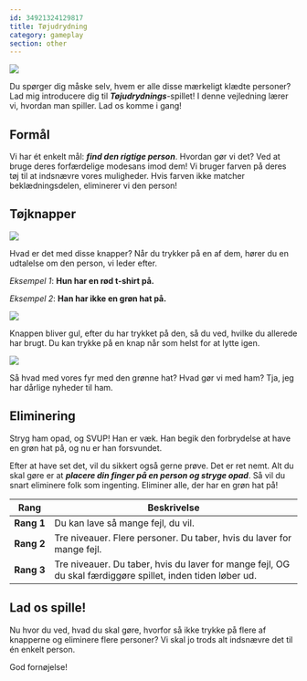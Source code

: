 ```yaml
---
id: 34921324129817
title: Tøjudrydning
category: gameplay
section: other
---
```

![](https://help.studycat.com/hc/article_attachments/34921324100889)

Du spørger dig måske selv, hvem er alle disse mærkeligt klædte personer? Lad mig introducere dig til ***Tøjudrydnings***-spillet! I denne vejledning lærer vi, hvordan man spiller. Lad os komme i gang!

## Formål

Vi har ét enkelt mål: ***find den rigtige person***. Hvordan gør vi det? Ved at bruge deres forfærdelige modesans imod dem! Vi bruger farven på deres tøj til at indsnævre vores muligheder. Hvis farven ikke matcher beklædningsdelen, eliminerer vi den person!

## Tøjknapper

**![](https://help.studycat.com/hc/article_attachments/34921310348441)**

Hvad er det med disse knapper? Når du trykker på en af dem, hører du en udtalelse om den person, vi leder efter.

*Eksempel 1*: **Hun har en rød t-shirt på.**

*Eksempel 2*: **Han har ikke en grøn hat på.**

![](https://help.studycat.com/hc/article_attachments/34921324104985)  

Knappen bliver gul, efter du har trykket på den, så du ved, hvilke du allerede har brugt. Du kan trykke på en knap når som helst for at lytte igen.

![](https://help.studycat.com/hc/article_attachments/34921324114329)

Så hvad med vores fyr med den grønne hat? Hvad gør vi med ham? Tja, jeg har dårlige nyheder til ham.

## Eliminering

Stryg ham opad, og SVUP! Han er væk. Han begik den forbrydelse at have en grøn hat på, og nu er han forsvundet.

Efter at have set det, vil du sikkert også gerne prøve. Det er ret nemt. Alt du skal gøre er at ***placere din finger på en person og stryge opad***. Så vil du snart eliminere folk som ingenting. Eliminer alle, der har en grøn hat på!

| Rang | Beskrivelse |
| --- | --- |
| **Rang&nbsp;1** | Du kan lave så mange fejl, du vil. |
| **Rang&nbsp;2** | Tre niveauer. Flere personer. Du taber, hvis du laver for mange fejl. |
| **Rang&nbsp;3** | Tre niveauer. Du taber, hvis du laver for mange fejl, OG du skal færdiggøre spillet, inden tiden løber ud. |

## Lad os spille!

Nu hvor du ved, hvad du skal gøre, hvorfor så ikke trykke på flere af knapperne og eliminere flere personer? Vi skal jo trods alt indsnævre det til én enkelt person.

God fornøjelse!

